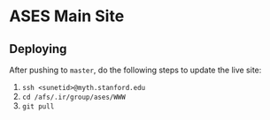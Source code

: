 # ASES Main Site

## Deploying
After pushing to `master`, do the following steps to update the live site:

1. `ssh <sunetid>@myth.stanford.edu`
2. `cd /afs/.ir/group/ases/WWW`
3. `git pull`

